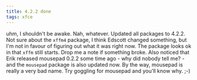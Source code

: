 ```yaml
---
title: 4.2.2 done
tags: xfce
---
```


uhm, I shouldn't be awake. Nah, whatever. Updated all packages to 4.2.2. Not sure about the <code>xffm4</code> package, I think Edscott changed something, but I'm not in favour of figuring out what it was right now. The package looks ok in that <code>xffm</code> still starts. Drop me a note if something broke. Also noticed that Erik released mousepad 0.2.2 some time ago - why did nobody tell me? - and the <code>mousepad</code> package is also updated now. By the way, mousepad is really a very bad name. Try goggling for mousepad and you'll know why. ;-)

